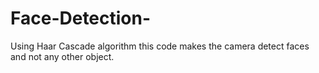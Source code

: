 # Face-Detection-
Using Haar Cascade algorithm this code makes the camera detect faces and not any other object.
